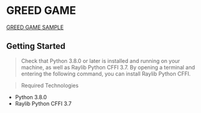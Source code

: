 # GREED GAME
[GREED GAME SAMPLE](pic.png)
## Getting Started

> Check that Python 3.8.0 or later is installed and running on your machine, as well as Raylib Python CFFI 3.7. By opening a terminal and entering the following command, you can install Raylib Python CFFI.

> Required Technologies

* Python 3.8.0
* Raylib Python CFFI 3.7



